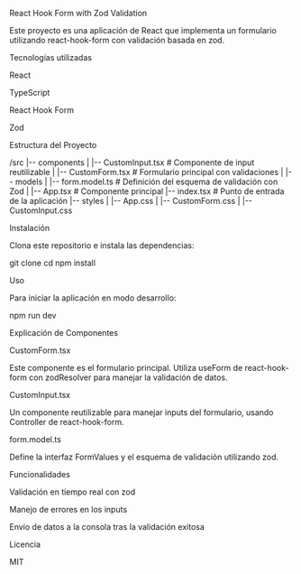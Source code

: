 React Hook Form with Zod Validation

Este proyecto es una aplicación de React que implementa un formulario utilizando react-hook-form con validación basada en zod.

Tecnologías utilizadas

React

TypeScript

React Hook Form

Zod

Estructura del Proyecto

/src
 |-- components
 |   |-- CustomInput.tsx  # Componente de input reutilizable
 |   |-- CustomForm.tsx   # Formulario principal con validaciones
 |
 |-- models
 |   |-- form.model.ts    # Definición del esquema de validación con Zod
 |
 |-- App.tsx             # Componente principal
 |-- index.tsx           # Punto de entrada de la aplicación
 |-- styles
 |   |-- App.css
 |   |-- CustomForm.css
 |   |-- CustomInput.css

Instalación

Clona este repositorio e instala las dependencias:

git clone <repo-url>
cd <project-folder>
npm install

Uso

Para iniciar la aplicación en modo desarrollo:

npm run dev

Explicación de Componentes

CustomForm.tsx

Este componente es el formulario principal. Utiliza useForm de react-hook-form con zodResolver para manejar la validación de datos.

CustomInput.tsx

Un componente reutilizable para manejar inputs del formulario, usando Controller de react-hook-form.

form.model.ts

Define la interfaz FormValues y el esquema de validación utilizando zod.

Funcionalidades

Validación en tiempo real con zod

Manejo de errores en los inputs

Envío de datos a la consola tras la validación exitosa

Licencia

MIT

